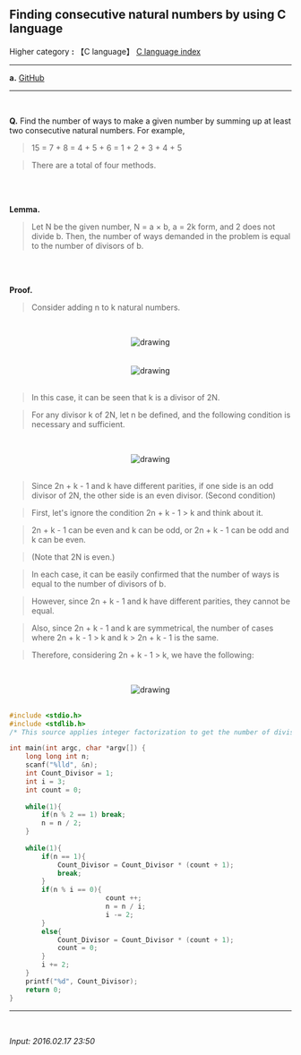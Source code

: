 ## **Finding consecutive natural numbers by using C language**

Higher category **:** 【C language】 [C language index](https://jb243.github.io/pages/802)

---

**a.** [GitHub](https://github.com/JB243/nate9389/blob/main/C/Continuous%20Summation%20to%20Make%20a%20Specific%20Number)

---

<br>

**Q.** Find the number of ways to make a given number by summing up at least two consecutive natural numbers. For example,

> 15 = 7 + 8 = 4 + 5 + 6 = 1 + 2 + 3 + 4 + 5

> There are a total of four methods.

<br>

<br>

**Lemma.**

> Let N be the given number, N = a × b, a = 2k form, and 2 does not divide b. Then, the number of ways demanded in the problem is equal to the number of divisors of b.

<br>

<br>

**Proof.**

> Consider adding n to k natural numbers.

<br><center><img src="https://img1.daumcdn.net/thumb/R1280x0/?scode=mtistory2&fname=https://blog.kakaocdn.net/dn/9j26w/btrOmVP6NGs/QwIJlkZFk63f3KQcU3ZoA1/img.png" alt="drawing" /></center><br>
<br><center><img src="https://img1.daumcdn.net/thumb/R1280x0/?scode=mtistory2&fname=https://blog.kakaocdn.net/dn/bD49Nv/btrOlVQLULD/jVK9DGA2C7eB6TMHeyvL40/img.png" alt="drawing" /></center><br>

> In this case, it can be seen that k is a divisor of 2N.

> For any divisor k of 2N, let n be defined, and the following condition is necessary and sufficient.

<br><center><img src="https://img1.daumcdn.net/thumb/R1280x0/?scode=mtistory2&fname=https://blog.kakaocdn.net/dn/sK3Ft/btrOlVQLUQD/c59LOBfrWQTHsucX2pbpxk/img.png" alt="drawing" /></center><br>

> Since 2n + k - 1 and k have different parities, if one side is an odd divisor of 2N, the other side is an even divisor. (Second condition)

> First, let's ignore the condition 2n + k - 1 > k and think about it.

> 2n + k - 1 can be even and k can be odd, or 2n + k - 1 can be odd and k can be even.

> (Note that 2N is even.)

> In each case, it can be easily confirmed that the number of ways is equal to the number of divisors of b.

> However, since 2n + k - 1 and k have different parities, they cannot be equal.

> Also, since 2n + k - 1 and k are symmetrical, the number of cases where 2n + k - 1 > k and k > 2n + k - 1 is the same.

> Therefore, considering 2n + k - 1 > k, we have the following:

<br><center><img src="https://img1.daumcdn.net/thumb/R1280x0/?scode=mtistory2&fname=https://blog.kakaocdn.net/dn/pqlk9/btrOncc8UJi/1EKVKRJJul2G0v8eAHFACk/img.png" alt="drawing" /></center><br>


```c
#include <stdio.h>
#include <stdlib.h>
/* This source applies integer factorization to get the number of divisors of a certain number */

int main(int argc, char *argv[]) {
	long long int n;
	scanf("%lld", &n);
	int Count_Divisor = 1;
	int i = 3;
	int count = 0;
    
	while(1){
		if(n % 2 == 1) break;
		n = n / 2;
	}
    
	while(1){
		if(n == 1){
			Count_Divisor = Count_Divisor * (count + 1);
			break;
		}
		if(n % i == 0){
                        count ++;
                        n = n / i;
                        i -= 2;
		}
		else{
			Count_Divisor = Count_Divisor * (count + 1);
			count = 0;
		}
		i += 2;
	}
	printf("%d", Count_Divisor);
	return 0;
}
```

---

<br>

*Input: 2016.02.17 23:50*
